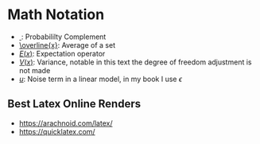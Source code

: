 # Math Notation

* [$~$](https://mixtape.scunning.com/probability-and-regression.html#events-and-conditional-probability): Probabililty Complement
* [\overline{x}](https://mixtape.scunning.com/probability-and-regression.html#summation-operator): Average of a set
* [$E(x)$](https://mixtape.scunning.com/probability-and-regression.html#expected-value): Expectation operator
* [$V(x)$](https://mixtape.scunning.com/probability-and-regression.html#variance): Variance, notable in this text the degree of freedom adjustment is not made
* [$u$](https://mixtape.scunning.com/probability-and-regression.html#population-model): Noise term in a linear model, in my book I use $\epsilon$


## Best Latex Online Renders
* https://arachnoid.com/latex/
* https://quicklatex.com/